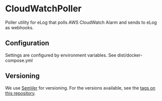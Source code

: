 # CloudWatchPoller
Poller utility for eLog that polls AWS CloudWatch Alarm and sends to eLog as webhooks.

## Configuration
Settings are configured by environment variables. See dist/docker-compose.yml 

## Versioning
We use [SemVer](http://semver.org/) for versioning. For the versions available, see the [tags on this repository](https://github.com/marstid/cwp/tags). 
